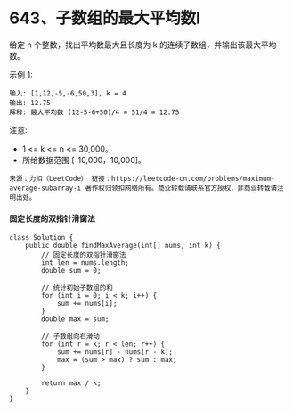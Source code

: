643、子数组的最大平均数I
===

给定 n 个整数，找出平均数最大且长度为 k 的连续子数组，并输出该最大平均数。<br>

示例 1:<br>
```
输入: [1,12,-5,-6,50,3], k = 4
输出: 12.75
解释: 最大平均数 (12-5-6+50)/4 = 51/4 = 12.75
```
注意:<br>
* 1 <= k <= n <= 30,000。
* 所给数据范围 [-10,000，10,000]。

``
来源：力扣（LeetCode）
链接：https://leetcode-cn.com/problems/maximum-average-subarray-i
著作权归领扣网络所有。商业转载请联系官方授权，非商业转载请注明出处。
``

#### 固定长度的双指针滑窗法
```
class Solution {
    public double findMaxAverage(int[] nums, int k) {
        // 固定长度的双指针滑窗法
        int len = nums.length;
        double sum = 0;
        
        // 统计初始子数组的和
        for (int i = 0; i < k; i++) {
            sum += nums[i];
        }
        double max = sum;

        // 子数组向右滑动
        for (int r = k; r < len; r++) {
            sum += nums[r] - nums[r - k];
            max = (sum > max) ? sum : max;
        }

        return max / k;
    }
}
```

